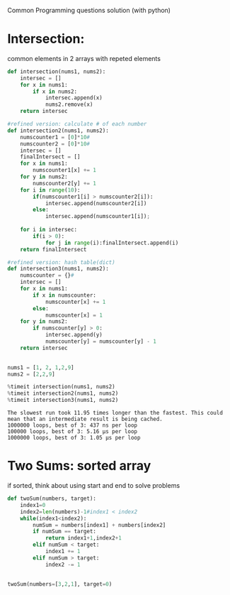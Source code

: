Common Programming questions solution (with python)

# Intersection:
common elements in 2 arrays with repeted elements


```python
def intersection(nums1, nums2):
    intersec = []
    for x in nums1:
        if x in nums2:
            intersec.append(x)
            nums2.remove(x)
    return intersec

#refined version: calculate # of each number 
def intersection2(nums1, nums2):
    numscounter1 = [0]*10#
    numscounter2 = [0]*10#
    intersec = []
    finalIntersect = []
    for x in nums1:
        numscounter1[x] += 1
    for y in nums2:
        numscounter2[y] += 1
    for i in range(10):
        if(numscounter1[i] > numscounter2[i]):
            intersec.append(numscounter2[i])
        else:
            intersec.append(numscounter1[i]);
    
    for i in intersec:
        if(i > 0):
            for j in range(i):finalIntersect.append(i)
    return finalIntersect

#refined version: hash table(dict)
def intersection3(nums1, nums2):
    numscounter = {}#
    intersec = []
    for x in nums1:
        if x in numscounter:
            numscounter[x] += 1
        else:
            numscounter[x] = 1
    for y in nums2:
        if numscounter[y] > 0:
            intersec.append(y)
            numscounter[y] = numscounter[y] - 1
    return intersec

        
nums1 = [1, 2, 1,2,9]
nums2 = [2,2,9]

%timeit intersection(nums1, nums2)
%timeit intersection2(nums1, nums2)
%timeit intersection3(nums1, nums2)
```

    The slowest run took 11.95 times longer than the fastest. This could mean that an intermediate result is being cached.
    1000000 loops, best of 3: 437 ns per loop
    100000 loops, best of 3: 5.16 µs per loop
    1000000 loops, best of 3: 1.05 µs per loop


# Two Sums: sorted array
if sorted, think about using start and end to solve problems


```python
def twoSum(numbers, target):
    index1=0
    index2=len(numbers)-1#index1 < index2
    while(index1<index2):
        numSum = numbers[index1] + numbers[index2]
        if numSum == target:
            return index1+1,index2+1
        elif numSum < target:
            index1 += 1
        elif numSum > target:
            index2 -= 1
    
    
twoSum(numbers=[3,2,1], target=0)
```
